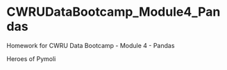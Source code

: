 # CWRUDataBootcamp_Module4_Pandas
Homework for CWRU Data Bootcamp -  Module 4 - Pandas

Heroes of Pymoli

